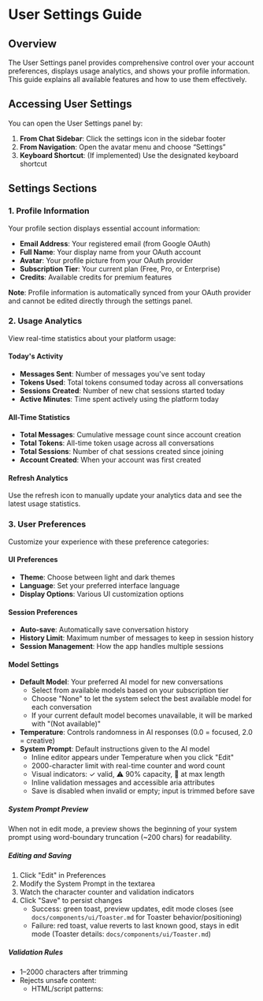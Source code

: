 # User Settings Guide

## Overview

The User Settings panel provides comprehensive control over your account preferences, displays usage analytics, and shows your profile information. This guide explains all available features and how to use them effectively.

## Accessing User Settings

You can open the User Settings panel by:

1. **From Chat Sidebar**: Click the settings icon in the sidebar footer
2. **From Navigation**: Open the avatar menu and choose “Settings”
3. **Keyboard Shortcut**: (If implemented) Use the designated keyboard shortcut

## Settings Sections

### 1. Profile Information

Your profile section displays essential account information:

- **Email Address**: Your registered email (from Google OAuth)
- **Full Name**: Your display name from your OAuth account
- **Avatar**: Your profile picture from your OAuth provider
- **Subscription Tier**: Your current plan (Free, Pro, or Enterprise)
- **Credits**: Available credits for premium features

**Note**: Profile information is automatically synced from your OAuth provider and cannot be edited directly through the settings panel.

### 2. Usage Analytics

View real-time statistics about your platform usage:

#### Today's Activity

- **Messages Sent**: Number of messages you've sent today
- **Tokens Used**: Total tokens consumed today across all conversations
- **Sessions Created**: Number of new chat sessions started today
- **Active Minutes**: Time spent actively using the platform today

#### All-Time Statistics

- **Total Messages**: Cumulative message count since account creation
- **Total Tokens**: All-time token usage across all conversations
- **Total Sessions**: Number of chat sessions created since joining
- **Account Created**: When your account was first created

#### Refresh Analytics

Use the refresh icon to manually update your analytics data and see the latest usage statistics.

### 3. User Preferences

Customize your experience with these preference categories:

#### UI Preferences

- **Theme**: Choose between light and dark themes
- **Language**: Set your preferred interface language
- **Display Options**: Various UI customization options

#### Session Preferences

- **Auto-save**: Automatically save conversation history
- **History Limit**: Maximum number of messages to keep in session history
- **Session Management**: How the app handles multiple sessions

#### Model Settings

- **Default Model**: Your preferred AI model for new conversations
  - Select from available models based on your subscription tier
  - Choose "None" to let the system select the best available model for each conversation
  - If your current default model becomes unavailable, it will be marked with "(Not available)"
- **Temperature**: Controls randomness in AI responses (0.0 = focused, 2.0 = creative)
- **System Prompt**: Default instructions given to the AI model
  - Inline editor appears under Temperature when you click "Edit"
  - 2000-character limit with real-time counter and word count
  - Visual indicators: ✓ valid, ⚠️ 90% capacity, 🚫 at max length
  - Inline validation messages and accessible aria attributes
  - Save is disabled when invalid or empty; input is trimmed before save

##### System Prompt Preview

When not in edit mode, a preview shows the beginning of your system prompt using word-boundary truncation (~200 chars) for readability.

##### Editing and Saving

1. Click "Edit" in Preferences
2. Modify the System Prompt in the textarea
3. Watch the character counter and validation indicators
4. Click "Save" to persist changes
   - Success: green toast, preview updates, edit mode closes (see `docs/components/ui/Toaster.md` for Toaster behavior/positioning)
   - Failure: red toast, value reverts to last known good, stays in edit mode (Toaster details: `docs/components/ui/Toaster.md`)

##### Validation Rules

- 1–2000 characters after trimming
- Rejects unsafe content:
  - HTML/script patterns: <script>, <iframe>, <object>, <embed>, on\*=, javascript:, data:text/html
  - Control characters: ASCII 0–8, 11–12, 14–31, 127
  - Excessive whitespace: >50 consecutive spaces or >10 consecutive newlines

##### Accessibility

- Textarea uses `aria-invalid` and `aria-describedby` for errors/help
- Keyboard accessible controls and clear focus styles

##### Tips for Effective Prompts

- Be specific about tone, role, and style
- Include constraints (formatting, brevity, citation rules)
- Keep it concise; long prompts may reduce response efficiency

### 4. Available Models

See which AI models you can access based on your subscription tier:

- **Model List**: All models available to your account
- **Usage Limits**: Daily and monthly limits for each model
- **Model Information**: Descriptions and capabilities of each model
- **Access Level**: Whether models are available with your current subscription

## Understanding Analytics Data

### What Counts as a Message?

- Each text you send to the AI counts as one message
- AI responses also count toward your message total
- System messages and errors are not counted

### Token Usage Explained

- **Tokens**: Units of text that AI models process (roughly 1 token = 0.75 words)
- **Input Tokens**: Tokens from your messages and conversation context
- **Output Tokens**: Tokens generated by the AI in responses
- **Total Tokens**: Sum of input and output tokens

### Session Tracking

- **Session**: A continuous conversation thread
- **New sessions** are created when you start a fresh conversation
- **Active minutes** track time spent actually interacting (not idle time)

## Customizing Your Experience

### Choosing the Right Model

- **Free Tier**: Access to basic models with usage limits
- **Pro Tier**: Access to advanced models with higher limits
- **Enterprise**: Unlimited access to all available models

### Default Model Management

The default model setting determines which AI model is automatically selected for new conversations. You have several options:

#### Setting Your Default Model

1. **Specific Model**: Choose a particular model that will be used for all new conversations

   - Best for consistent experience with a preferred model
   - Ensures predictable behavior across sessions
   - May become unavailable if your subscription changes or model is deprecated

2. **None (Automatic Selection)**: Let the system choose the best available model
   - System selects optimal model based on your tier and availability
   - Automatically adapts when new models are added or removed
   - Recommended for users who want the latest and best available options

#### Handling Model Availability

- **Available Models**: Models shown in dropdown are accessible with your current subscription
- **Unavailable Default**: If your current default model is no longer available, it will display with "(Not available)" indicator
- **Model Transitions**: When models are deprecated or subscription changes, you can easily switch to "None" or select a new specific model

#### Best Practices

- **Regular Review**: Periodically check if your default model is still available and suitable
- **Tier Changes**: When upgrading/downgrading subscription, review and update your default model
- **New Features**: Consider switching to "None" to automatically benefit from newly released models
- **Backup Plan**: If you prefer a specific model, have a backup choice in mind

### Optimizing Temperature Settings

- **0.0 - 0.3**: Highly focused, deterministic responses (good for factual questions)
- **0.4 - 0.7**: Balanced creativity and focus (recommended for most uses)
- **0.8 - 1.2**: More creative and varied responses
- **1.3 - 2.0**: Maximum creativity (may be less consistent)

### Effective System Prompts

- Keep prompts clear and specific
- Define the AI's role (e.g., "You are a helpful coding assistant")
- Include any special instructions or constraints
- Avoid overly long or complex prompts

## Subscription Tiers & Features

### Free Tier

- ✅ Basic AI models
- ✅ Limited daily message quota
- ✅ Standard features
- ✅ Basic analytics

### Pro Tier

- ✅ All Free tier features
- ✅ Advanced AI models
- ✅ Higher usage limits
- ✅ Priority support
- ✅ Enhanced analytics

### Enterprise Tier

- ✅ All Pro tier features
- ✅ Unlimited usage
- ✅ Custom models
- ✅ Team management
- ✅ Advanced security features

## Privacy & Data Management

### Data Collection

- **Usage Statistics**: We track message counts and token usage for billing and analytics
- **Conversation History**: Stored securely and only accessible to you
- **Preferences**: Saved to provide a consistent experience across sessions

### Data Control

- **Export**: Download your usage data and conversation history
- **Privacy**: Your conversations are private and not used for training AI models
- **Deletion**: Contact support for account deletion requests

## Troubleshooting

### Settings Not Saving

1. Check your internet connection
2. Refresh the page and try again
3. Clear browser cache if problems persist
4. Contact support if issues continue

### Analytics Not Updating

1. Use the refresh button in the analytics section
2. Check if you're signed in properly
3. Wait a few minutes for data to sync
4. Contact support if data appears incorrect

### Model Access Issues

1. Verify your subscription tier
2. Check if you've exceeded usage limits
3. Try refreshing your browser
4. Contact support for billing issues

### Default Model Problems

1. **Model Shows "(Not available)"**:

   - Your saved default model is no longer accessible
   - Select a new model from the available options or choose "None"
   - Contact support if you believe this is an error

2. **"None" Option Not Working**:

   - Refresh the settings page
   - Clear browser cache
   - Verify you're signed in properly
   - Contact support if the issue persists

3. **Changes Not Saving**:
   - Check your internet connection
   - Ensure you clicked "Save Changes" button
   - Try selecting "None" first, save, then select your preferred model
   - Clear browser cache and try again

### Performance Issues

1. Close unnecessary browser tabs
2. Clear browser cache and cookies
3. Disable browser extensions temporarily
4. Try using a different browser

## Getting Help

### Support Resources

- **Documentation**: Comprehensive guides and tutorials
- **FAQ**: Common questions and answers
- **Community**: User forums and discussion groups
- **Support Tickets**: Direct assistance from our team

### Contact Information

- **Email Support**: [Support Email]
- **Live Chat**: Available during business hours
- **Status Page**: Check for service outages or maintenance
- **Social Media**: Follow us for updates and announcements

### Feedback

We value your feedback! Help us improve by:

- Reporting bugs or issues
- Suggesting new features
- Sharing your user experience
- Participating in user surveys

## Tips for Best Experience

### Optimize Your Usage

- **Monitor Limits**: Keep track of your daily/monthly usage
- **Choose Appropriate Models**: Use simpler models for basic tasks
- **Manage Sessions**: Close unused sessions to improve performance
- **Regular Updates**: Keep your preferences up to date

### Maximize Productivity

- **Consistent Prompts**: Develop effective system prompts for your use cases
- **Model Selection**: Learn which models work best for different tasks
- **Session Organization**: Use descriptive titles for better organization
- **Preference Sync**: Set up preferences once and enjoy consistent experience

### Security Best Practices

- **Regular Reviews**: Periodically review your usage and settings
- **Strong Passwords**: Use secure authentication methods
- **Privacy Awareness**: Understand what data is collected and how it's used
- **Session Security**: Log out from shared or public computers

## Changelog

- 2025-08-14: Theme is now binary (light/dark). Header toggle reflects current theme and toggles instantly; server sync is throttled (~10s) for authenticated users. Settings panel applies theme only on Save. Removed references to “system” theme. Fixed stale data when opening Settings from ChatSidebar by refreshing on open.
- 2025-08-08: Added System Prompt editor documentation (limits, validation, UX) and preview behavior.

This guide covers all aspects of the User Settings panel. For additional help or questions not covered here, please contact our support team.
